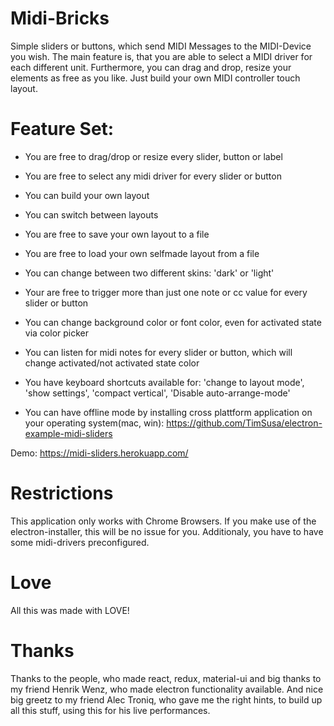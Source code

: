 
# Midi-Bricks
Simple sliders or buttons, which send MIDI Messages to the MIDI-Device you wish. The main feature is, that you are able to select a MIDI driver for each different unit. Furthermore, you can drag and drop, resize your elements as free as you like. Just build your own MIDI controller touch layout.

# Feature Set:
- You are free to drag/drop or resize every slider, button or label
- You are free to select any midi driver for every slider or button
- You can build your own layout
- You can switch between layouts
- You are free to save your own layout to a file
- You are free to load your own selfmade layout from a file
- You can change between two different skins: 'dark' or 'light'
- Your are free to trigger more than just one note or cc value for every slider or button
- You can change background color or font color, even for activated state via color picker
- You can listen for midi notes for every slider or button, which will change activated/not activated state color
- You have keyboard shortcuts available for: 'change to layout mode', 'show settings', 'compact vertical', 'Disable auto-arrange-mode'

- You can have offline mode by installing cross plattform application on your operating system(mac, win): https://github.com/TimSusa/electron-example-midi-sliders

Demo: https://midi-sliders.herokuapp.com/

# Restrictions
This application only works with Chrome Browsers. If you make use of the electron-installer, this will be no issue for you. Additionaly, you have to have some midi-drivers preconfigured. 

# Love
All this was made with LOVE!

# Thanks
Thanks to the people, who made react, redux, material-ui and big thanks to my friend Henrik Wenz, who made electron functionality available. And nice big greetz to my friend Alec Troniq, who gave me the right hints, to build up all this stuff, using this for his live performances.
